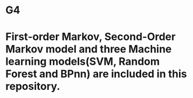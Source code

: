 # G4
# First-order Markov, Second-Order Markov model and three Machine learning models(SVM, Random Forest and BPnn) are included in this repository.

